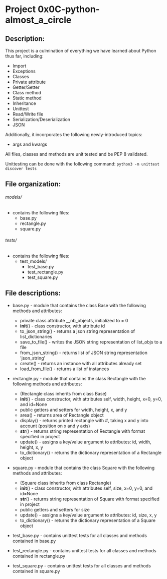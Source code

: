 # Project 0x0C-python-almost_a_circle

## Description:

This project is a culmination of everything we have learned about Python thus far, including:

* Import
* Exceptions
* Classes
* Private attribute
* Getter/Setter
* Class method
* Static method
* Inheritance
* Unittest
* Read/Write file
* Serialization/Deserialization
* JSON

Additionally, it incorporates the following newly-introduced topics:

* args and kwargs

All files, classes and methods are unit tested and be PEP 8 validated.

Unittesting can be done with the following command:
`python3 -m unittest discover tests`

## File organization:

###### models/
* contains the following files:
    - base.py
    - rectangle.py
    - square.py

###### tests/
* contains the following files:
    - test_models/
        - test_base.py
        - test_rectangle.py
        - test_square.py


## File descriptions:
* base.py - module that contains the class Base with the following methods and attributes:
    - private class attribute __nb_objects, initialized to = 0
    - __init__() - class constructor, with attribute id
    - to_json_string() - returns a json string representation of list_dictionaries
    - save_to_file() - writes the JSON string representation of list_objs to a file
    - from_json_string() - returns list of JSON string representation 'json_string'
    - create() - returns an instance with all attributes already set
    - load_from_file() - returns a list of instances

* rectangle.py - module that contains the class Rectangle with the following methods and attributes:
    - (Rectangle class inherits from class Base)
    - __init__() - class constructor, with attributes self, width, height, x=0, y=0, and id=None
    - public getters and setters for width, height, x, and y
    - area() - returns area of Rectangle object
    - display() - returns printed rectangle with #, taking x and y into account (position on x and y axis)
    - __str__() - returns string representation of Rectangle with format specified in project
    - update() - assigns a key/value argument to attributes: id, width, height, x, y
    - to_dictionary() - returns the dictionary representation of a Rectangle object

* square.py - module that contains the class Square with the following methods and attributes:
    - (Square class inherits from class Rectangle)
    - __init__() - class constructor, with attributes self, size, x=0, y=0, and id=None
    - __str__() - returns string representation of Square with format specified in project
    - public getters and setters for size
    - update() - assigns a key/value argument to attributes: id, size, x, y
    - to_dictionary() - returns the dictionary representation of a Square object

* test_base.py - contains unittest tests for all classes and methods contained in base.py
* test_rectangle.py - contains unittest tests for all classes and methods contained in rectangle.py
* test_square.py - contains unittest tests for all classes and methods contained in square.py
